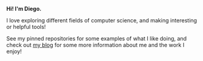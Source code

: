 **Hi! I'm Diego.**

I love exploring different fields of computer science, and making interesting or helpful tools! 

See my pinned repositories for some examples of what I like doing, and check out [my blog](https://dzfrias.dev) for some more information about me and the work I enjoy!
